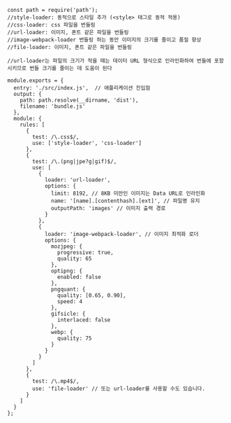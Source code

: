 
	const path = require('path');
	//style-loader: 동적으로 스타일 추가 (<style> 태그로 동적 적용)
	//css-loader: css 파일을 번들링
	//url-loader: 이미지, 폰트 같은 파일을 번들링
	//image-webpack-loader 번들링 하는 동안 이미지의 크기를 줄이고 품질 향상
	//file-loader: 이미지, 폰트 같은 파일을 번들링
	
	//url-loader는 파일의 크기가 작을 때는 데이터 URL 형식으로 인라인화하여 번들에 포함시키므로 번들 크기를 줄이는 데 도움이 된다
	
	module.exports = {
	  entry: './src/index.js',  // 애플리케이션 진입점
	  output: {
	    path: path.resolve(__dirname, 'dist'),
	    filename: 'bundle.js'
	  },
	  module: {
	    rules: [
	      {
	        test: /\.css$/,
	        use: ['style-loader', 'css-loader']
	      },
	      {
	        test: /\.(png|jpe?g|gif)$/,
	        use: [
	          {
	            loader: 'url-loader',
	            options: {
	              limit: 8192, // 8KB 미만인 이미지는 Data URL로 인라인화
	              name: '[name].[contenthash].[ext]', // 파일명 유지
	              outputPath: 'images' // 이미지 출력 경로
	            }
	          },
	          {
	            loader: 'image-webpack-loader', // 이미지 최적화 로더
	            options: {
	              mozjpeg: {
	                progressive: true,
	                quality: 65
	              },
	              optipng: {
	                enabled: false
	              },
	              pngquant: {
	                quality: [0.65, 0.90],
	                speed: 4
	              },
	              gifsicle: {
	                interlaced: false
	              },
	              webp: {
	                quality: 75
	              }
	            }
	          }
	        ]
	      },
	      {
	        test: /\.mp4$/,
	        use: 'file-loader' // 또는 url-loader를 사용할 수도 있습니다.
	      }
	    ]
	  }
	};
